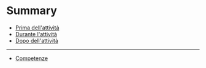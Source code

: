 # Summary

- [Prima dell'attività](./prima.md)
- [Durante l'attività](./durante.md)
- [Dopo dell'attività](./dopo.md)

------
- [Competenze](./competenze.md)